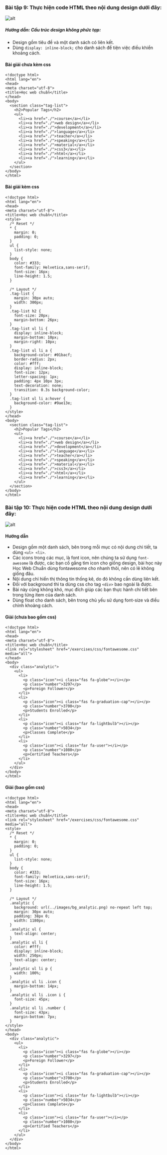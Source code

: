 ### Bài tập 9: Thực hiện code HTML theo nội dung design dưới đây:
![alt](../images/img_exercise_basic09.png)
##### Hướng dẫn: Cấu trúc design không phức tạp:

* Design gồm tiêu đề và một danh sách có liên kết.
* Dùng `display: inline-block;` cho danh sách để tiện việc điều khiển khoảng cách.

#### Bài giải chưa kèm css

```{html}
<!doctype html>
<html lang="en">
<head>
<meta charset="utf-8">
<title>Học web chuẩn</title>
</head>
<body>
  <section class="tag-list">
    <h2>Popular Tags</h2>
    <ul>
      <li><a href="./">course</a></li>
      <li><a href="./">web design</a></li>
      <li><a href="./">development</a></li>
      <li><a href="./">language</a></li>
      <li><a href="./">teacher</a></li>
      <li><a href="./">speaking</a></li>
      <li><a href="./">material</a></li>
      <li><a href="./">css3</a></li>
      <li><a href="./">html</a></li>
      <li><a href="./">learning</a></li>
    </ul>
  </section>
</body>
</html>
```

#### Bài giải kèm css
```{html}
<!doctype html>
<html lang="en">
<head>
<meta charset="utf-8">
<title>Học web chuẩn</title>
<style>
  /* Reset */
  * {
    margin: 0;
    padding: 0;
  }
  ul {
    list-style: none;
  }
  body {
    color: #333;
    font-family: Helvetica,sans-serif;
    font-size: 16px;
    line-height: 1.5;
  }

  /* Layout */
  .tag-list {
    margin: 30px auto;
    width: 300px;
  }
  .tag-list h2 {
    font-size: 20px;
    margin-bottom: 26px;
  }
  .tag-list ul li {
    display: inline-block;
    margin-bottom: 10px;
    margin-right: 10px;
  }
  .tag-list ul li a {
    background-color: #01bacf;
    border-radius: 2px;
    color: #fff;
    display: inline-block;
    font-size: 12px;
    letter-spacing: 1px;
    padding: 4px 10px 3px;
    text-decoration: none;
    transition: 0.3s background-color;
  }
  .tag-list ul li a:hover {
    background-color: #9ae13e;
  }
</style>
</head>
<body>
  <section class="tag-list">
    <h2>Popular Tags</h2>
    <ul>
      <li><a href="./">course</a></li>
      <li><a href="./">web design</a></li>
      <li><a href="./">development</a></li>
      <li><a href="./">language</a></li>
      <li><a href="./">teacher</a></li>
      <li><a href="./">speaking</a></li>
      <li><a href="./">material</a></li>
      <li><a href="./">css3</a></li>
      <li><a href="./">html</a></li>
      <li><a href="./">learning</a></li>
    </ul>
  </section>
</body>
</html>
```
### Bài tập 10: Thực hiện code HTML theo nội dung design dưới đây:
![alt](../images/img_exercise_basic10.png)
#### Hướng dẫn

* Design gồm một danh sách, bên trong mỗi mục có nội dung chi tiết, ta dùng `<ul> <li>`.
* Các icons trong các mục, là font icon, nên chúng ta sử dụng `font-awesome` là được, các bạn cố gắng tìm icon cho giống design, bài học này Học Web Chuẩn dùng fontawesome cho nhanh thôi, nên có lẽ không giống đâu.
* Nội dung chỉ hiển thị thông tin thống kê, do đó không cần dùng liên kết.
* Đối với background thì ta dùng css cho tag `<div>` bao ngoài là được.
* Bài này cũng không khó, mục đích giúp các bạn thực hành chi tiết bên trong từng item của danh sách.
* Dùng float cho danh sách, bên trong chủ yếu sử dụng font-size và điều chỉnh khoảng cách.

#### Giải (chưa bao gồm css)
```{html}
<!doctype html>
<html lang="en">
<head>
<meta charset="utf-8">
<title>Học web chuẩn</title>
<link rel="stylesheet" href="/exercises/css/fontawesome.css" media="all">
</head>
<body>
  <div class="analytic">
    <ul>
      <li>
        <p class="icon"><i class="fas fa-globe"></i></p>
        <p class="number">3297</p>
        <p>Foreign Follower</p>
      </li>
      <li>
        <p class="icon"><i class="fas fa-graduation-cap"></i></p>
        <p class="number">3700</p>
        <p>Students Enrolled</p>
      </li>
      <li>
        <p class="icon"><i class="far fa-lightbulb"></i></p>
        <p class="number">5034</p>
        <p>Classes Complete</p>
      </li>
      <li>
        <p class="icon"><i class="far fa-user"></i></p>
        <p class="number">1080</p>
        <p>Certified Teachers</p>
      </li>
    </ul>
  </div>
</body>
</html>
```
#### Giải (bao gồm css)
```{html}
<!doctype html>
<html lang="en">
<head>
<meta charset="utf-8">
<title>Học web chuẩn</title>
<link rel="stylesheet" href="/exercises/css/fontawesome.css" media="all">
<style>
  /* Reset */
  * {
    margin: 0;
    padding: 0;
  }
  ul {
    list-style: none;
  }
  body {
    color: #333;
    font-family: Helvetica,sans-serif;
    font-size: 16px;
    line-height: 1.5;
  }

  /* Layout */
  .analytic {
    background: url(../images/bg_analytic.png) no-repeat left top;
    margin: 30px auto;
    padding: 38px 0;
    width: 1180px;
  }
  .analytic ul {
    text-align: center;
  }
  .analytic ul li {
    color: #fff;
    display: inline-block;
    width: 250px;
    text-align: center;
  }
  .analytic ul li p {
    width: 100%;
  }
  .analytic ul li .icon {
    margin-bottom: 14px;
  }
  .analytic ul li .icon i {
    font-size: 45px;
  }
  .analytic ul li .number {
    font-size: 43px;
    margin-bottom: 7px;
  }
</style>
</head>
<body>
  <div class="analytic">
    <ul>
      <li>
        <p class="icon"><i class="fas fa-globe"></i></p>
        <p class="number">3297</p>
        <p>Foreign Follower</p>
      </li>
      <li>
        <p class="icon"><i class="fas fa-graduation-cap"></i></p>
        <p class="number">3700</p>
        <p>Students Enrolled</p>
      </li>
      <li>
        <p class="icon"><i class="far fa-lightbulb"></i></p>
        <p class="number">5034</p>
        <p>Classes Complete</p>
      </li>
      <li>
        <p class="icon"><i class="far fa-user"></i></p>
        <p class="number">1080</p>
        <p>Certified Teachers</p>
      </li>
    </ul>
  </div>
</body>
</html>
```
